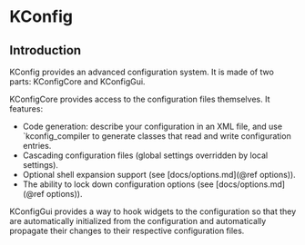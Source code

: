 # KConfig

## Introduction

KConfig provides an advanced configuration system. It is made of two parts:
KConfigCore and KConfigGui.

KConfigCore provides access to the configuration files themselves. It features:

- Code generation: describe your configuration in an XML file, and use
  `kconfig_compiler to generate classes that read and write configuration
  entries.
- Cascading configuration files (global settings overridden by local settings).
- Optional shell expansion support (see [docs/options.md](@ref options)).
- The ability to lock down configuration options (see
  [docs/options.md](@ref options)).

KConfigGui provides a way to hook widgets to the configuration so that they are
automatically initialized from the configuration and automatically propagate
their changes to their respective configuration files.

